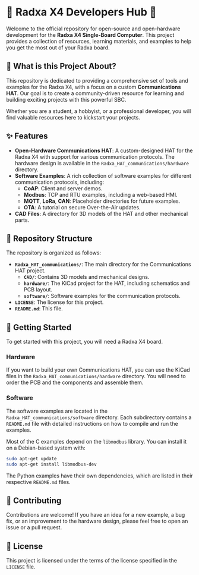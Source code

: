 # 🚀 Radxa X4 Developers Hub 🚀

Welcome to the official repository for open-source and open-hardware development for the **Radxa X4 Single-Board Computer**. This project provides a collection of resources, learning materials, and examples to help you get the most out of your Radxa board.

## 🌟 What is this Project About?

This repository is dedicated to providing a comprehensive set of tools and examples for the Radxa X4, with a focus on a custom **Communications HAT**. Our goal is to create a community-driven resource for learning and building exciting projects with this powerful SBC.

Whether you are a student, a hobbyist, or a professional developer, you will find valuable resources here to kickstart your projects.

## ✨ Features

-   **Open-Hardware Communications HAT**: A custom-designed HAT for the Radxa X4 with support for various communication protocols. The hardware design is available in the `Radxa_HAT_communications/hardware` directory.
-   **Software Examples**: A rich collection of software examples for different communication protocols, including:
    -   **CoAP**: Client and server demos.
    -   **Modbus**: TCP and RTU examples, including a web-based HMI.
    -   **MQTT**, **LoRa**, **CAN**: Placeholder directories for future examples.
    -   **OTA**: A tutorial on secure Over-the-Air updates.
-   **CAD Files**: A directory for 3D models of the HAT and other mechanical parts.

## 📂 Repository Structure

The repository is organized as follows:

-   **`Radxa_HAT_communications/`**: The main directory for the Communications HAT project.
    -   **`CAD/`**: Contains 3D models and mechanical designs.
    -   **`hardware/`**: The KiCad project for the HAT, including schematics and PCB layout.
    -   **`software/`**: Software examples for the communication protocols.
-   **`LICENSE`**: The license for this project.
-   **`README.md`**: This file.

## 🚀 Getting Started

To get started with this project, you will need a Radxa X4 board.

### Hardware

If you want to build your own Communications HAT, you can use the KiCad files in the `Radxa_HAT_communications/hardware` directory. You will need to order the PCB and the components and assemble them.

### Software

The software examples are located in the `Radxa_HAT_communications/software` directory. Each subdirectory contains a `README.md` file with detailed instructions on how to compile and run the examples.

Most of the C examples depend on the `libmodbus` library. You can install it on a Debian-based system with:
```bash
sudo apt-get update
sudo apt-get install libmodbus-dev
```

The Python examples have their own dependencies, which are listed in their respective `README.md` files.

## 🤝 Contributing

Contributions are welcome! If you have an idea for a new example, a bug fix, or an improvement to the hardware design, please feel free to open an issue or a pull request.

## 📄 License

This project is licensed under the terms of the license specified in the `LICENSE` file.